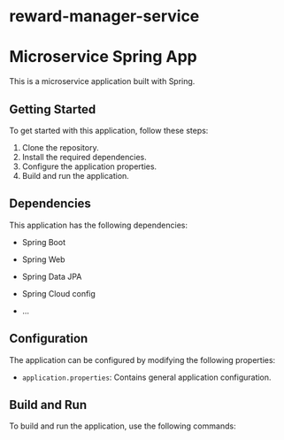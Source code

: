 # reward-manager-service
# Microservice Spring App

This is a microservice application built with Spring.

## Getting Started

To get started with this application, follow these steps:

1. Clone the repository.
2. Install the required dependencies.
3. Configure the application properties.
4. Build and run the application.

## Dependencies

This application has the following dependencies:

- Spring Boot
- Spring Web
- Spring Data JPA
- Spring Cloud config

- ...

## Configuration

The application can be configured by modifying the following properties:

- `application.properties`: Contains general application configuration.

## Build and Run

To build and run the application, use the following commands:

